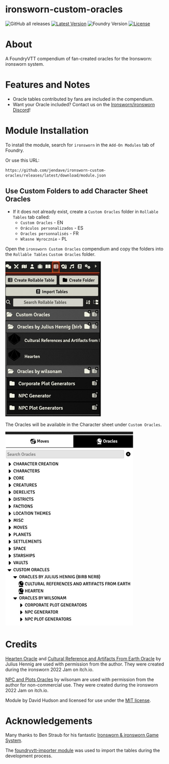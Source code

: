 # ironsworn-custom-oracles

![GitHub all releases](https://img.shields.io/github/downloads/jendave/ironsworn-custom-oracles/total)
[![Latest Version](https://img.shields.io/github/v/release/jendave/ironsworn-custom-oracles?display_name=tag&sort=semver&label=Latest%20Version)](https://github.com/jendave/ironsworn-custom-oracles/releases/latest)
![Foundry Version](https://img.shields.io/endpoint?url=https://foundryshields.com/version?url=https%3A%2F%2Fraw.githubusercontent.com%2Fjendave%2Fironsworn-custom-oracles%2Fmain%2Fmodule.json)
[![License](https://img.shields.io/github/license/jendave/ironsworn-custom-oracles)](LICENSE)

# About
A FoundryVTT compendium of fan-created oracles for the Ironsworn: ironsworn system.

# Features and Notes
* Oracle tables contributed by fans are included in the compendium.
* Want your Oracle included? Contact us on the [Ironsworn/ironsworn Discord](https://discord.com/channels/437120373436186625/867434336201605160)!

# Module Installation
To install the module, search for `ironsworn` in the `Add-On Modules` tab of Foundry.

Or use this URL:

```
https://github.com/jendave/ironsworn-custom-oracles/releases/latest/download/module.json
```

## Use Custom Folders to add Character Sheet Oracles 
* If it does not already exist, create a `Custom Oracles` folder in `Rollable Tables` tab called:
  * `Custom Oracles` - EN
  * `Oráculos personalizados` - ES
  * `Oracles personnalisés` - FR
  * `Własne Wyrocznie` - PL

Open the `ironsworn Custom Oracles` compendium and copy the folders into the `Rollable Tables` `Custom Oracles` folder.

![Rollable Tables - Custom Oracles](./docs/custom-oracles-rollable-tables.jpg)

The Oracles will be available in the Character sheet under `Custom Oracles`.

![Character Sheet - Custom Oracles](./docs/custom-oracles-character-sheet.jpg)

# Credits
[Hearten Oracle](https://birb-nerb.itch.io/hearten-oracle) and [Cultural Reference and Artifacts From Earth Oracle](https://birb-nerb.itch.io/cultural-references-and-artifacts-from-earth-oracle-for-ironsworn-ironsworn) by Julius Hennig are used with permission from the author. They were created during the ironsworn 2022 Jam on itch.io.

[NPC and Plots Oracles](https://wilsonam.itch.io/npcs-and-plots-for-ironsworn) by wilsonam are used with permission from the author for non-commercial use. They were created during the ironsworn 2022 Jam on itch.io.

Module by David Hudson and licensed for use under the [MIT license](https://opensource.org/license/mit/).

# Acknowledgements
Many thanks to Ben Straub for his fantastic [Ironsworn & ironsworn Game System](https://foundryvtt.com/packages/foundry-ironsworn).

The [foundryvtt-importer module](https://github.com/EthanJWright/foundryvtt-importer) was used to import the tables during the development process.
